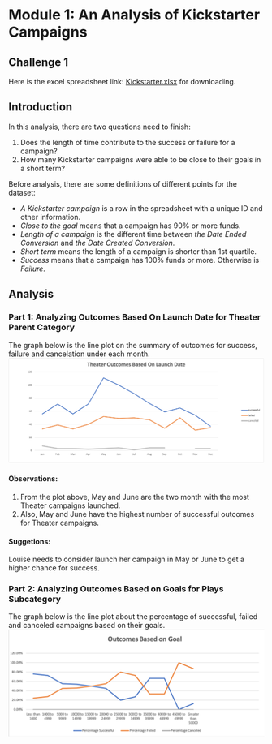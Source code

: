 # Module 1: An Analysis of Kickstarter Campaigns

## Challenge 1
Here is the excel spreadsheet link: [Kickstarter.xlsx](https://github.com/cffhr99/Module1-Challenge/blob/main/Kickstarter_Challenge.xlsx?raw=true) for downloading.

## Introduction
In this analysis, there are two questions need to finish:
1. Does the length of time contribute to the success or failure for a campaign?
2. How many Kickstarter campaigns were able to be close to their goals in a short term?

Before analysis, there are some definitions of different points for the dataset:
- *A Kickstarter campaign* is a row in the spreadsheet with a unique ID and other information.
- *Close to the goal* means that a campaign has 90% or more funds.
- *Length of a campaign* is the different time between *the Date Ended Conversion* and *the Date Created Conversion*.
- *Short term* means the length of a campaign is shorter than 1st quartile.
- *Success* means that a campaign has 100% funds or more. Otherwise is *Failure*.

## Analysis
### Part 1: Analyzing Outcomes Based On Launch Date for Theater Parent Category
The graph below is the line plot on the summary of outcomes for success, failure and cancelation under each month.
![Outcomes on Launch Date for Theather](https://github.com/cffhr99/Module1-Challenge/blob/main/resources/Theater_Outcomes_vs_Launch.png?raw=true)

#### Observations:
1) From the plot above, May and June are the two month with the most Theater campaigns launched.
2) Also, May and June have the highest number of successful outcomes for Theater campaigns.

#### Suggetions:
Louise needs to consider launch her campaign in May or June to get a higher chance for success.

### Part 2: Analyzing Outcomes Based on Goals for Plays Subcategory
The graph below is the line plot about the percentage of successful, failed and canceled campaigns based on their goals.
![Outcomes vs Goals](https://github.com/cffhr99/Module1-Challenge/blob/main/resources/Outcomes_vs_Goals.png?raw=true)
